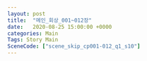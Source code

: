```yaml
---
layout: post
title:  "메인_회상_001~012장"
date:   2020-08-25 15:00:00 +0000
categories: Main
Tags: Story Main
SceneCode: ["scene_skip_cp001-012_q1_s10"]
---
```

